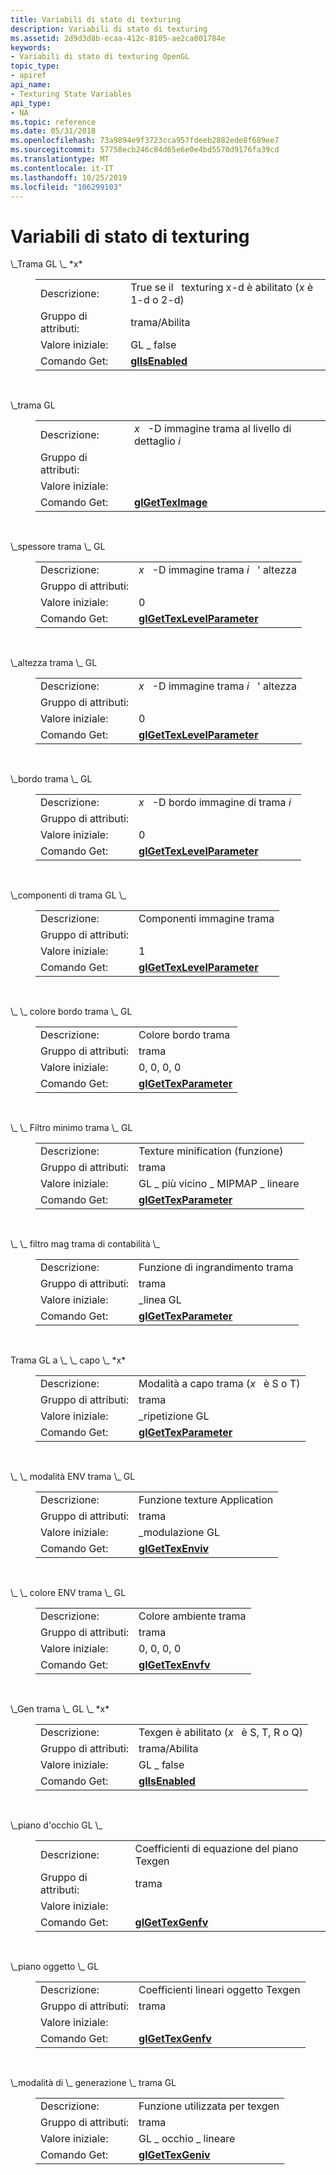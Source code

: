 ```yaml
---
title: Variabili di stato di texturing
description: Variabili di stato di texturing
ms.assetid: 2d9d3d8b-ecaa-412c-8105-ae2ca801784e
keywords:
- Variabili di stato di texturing OpenGL
topic_type:
- apiref
api_name:
- Texturing State Variables
api_type:
- NA
ms.topic: reference
ms.date: 05/31/2018
ms.openlocfilehash: 73a9894e9f3723cca957fdeeb2882ede8f689ee7
ms.sourcegitcommit: 57758ecb246c84d65e6e0e4bd5570d9176fa39cd
ms.translationtype: MT
ms.contentlocale: it-IT
ms.lasthandoff: 10/25/2019
ms.locfileid: "106299103"
---
```

# <a name="texturing-state-variables"></a>Variabili di stato di texturing

<dl> <dt><span id="GL_TEXTURE_x"></span><span id="gl_texture_x"></span><span id="GL_TEXTURE_X"></span>\_Trama GL \_ *x*</dt> <dd> 

|                  |                                                       |
|------------------|-------------------------------------------------------|
| Descrizione:     | True se il   texturing x-d è abilitato (*x* è 1-d o 2-d) |
| Gruppo di attributi: | trama/Abilita                                        |
| Valore iniziale:   | GL \_ false                                             |
| Comando Get:     | [**glIsEnabled**](glisenabled.md)                    |



 

</dd> <dt><span id="GL_TEXTURE"></span><span id="gl_texture"></span>\_trama GL</dt> <dd> 

|                  |                                              |
|------------------|----------------------------------------------|
| Descrizione:     | *x*   -D immagine trama al livello di dettaglio *i* |
| Gruppo di attributi: |                                              |
| Valore iniziale:   |                                              |
| Comando Get:     | [**glGetTexImage**](glgetteximage.md)       |



 

</dd> <dt><span id="GL_TEXTURE_WIDTH"></span><span id="gl_texture_width"></span>\_spessore trama \_ GL</dt> <dd> 

|                  |                                                          |
|------------------|----------------------------------------------------------|
| Descrizione:     | *x*   -D immagine trama *i*   ' altezza                       |
| Gruppo di attributi: |                                                          |
| Valore iniziale:   | 0                                                        |
| Comando Get:     | [**glGetTexLevelParameter**](glgettexlevelparameter.md) |



 

</dd> <dt><span id="GL_TEXTURE_HEIGHT"></span><span id="gl_texture_height"></span>\_altezza trama \_ GL</dt> <dd> 

|                  |                                                          |
|------------------|----------------------------------------------------------|
| Descrizione:     | *x*   -D immagine trama *i*   ' altezza                      |
| Gruppo di attributi: |                                                          |
| Valore iniziale:   | 0                                                        |
| Comando Get:     | [**glGetTexLevelParameter**](glgettexlevelparameter.md) |



 

</dd> <dt><span id="GL_TEXTURE_BORDER"></span><span id="gl_texture_border"></span>\_bordo trama \_ GL</dt> <dd> 

|                  |                                                          |
|------------------|----------------------------------------------------------|
| Descrizione:     | *x*   -D bordo immagine di trama *i*                        |
| Gruppo di attributi: |                                                          |
| Valore iniziale:   | 0                                                        |
| Comando Get:     | [**glGetTexLevelParameter**](glgettexlevelparameter.md) |



 

</dd> <dt><span id="GL_TEXTURE_COMPONENTS"></span><span id="gl_texture_components"></span>\_componenti di trama GL \_</dt> <dd> 

|                  |                                                          |
|------------------|----------------------------------------------------------|
| Descrizione:     | Componenti immagine trama                                 |
| Gruppo di attributi: |                                                          |
| Valore iniziale:   | 1                                                        |
| Comando Get:     | [**glGetTexLevelParameter**](glgettexlevelparameter.md) |



 

</dd> <dt><span id="GL_TEXTURE_BORDER_COLOR"></span><span id="gl_texture_border_color"></span>\_ \_ colore bordo trama \_ GL</dt> <dd> 

|                  |                                                |
|------------------|------------------------------------------------|
| Descrizione:     | Colore bordo trama                           |
| Gruppo di attributi: | trama                                        |
| Valore iniziale:   | 0, 0, 0, 0                                     |
| Comando Get:     | [**glGetTexParameter**](glgettexparameter.md) |



 

</dd> <dt><span id="GL_TEXTURE_MIN_FILTER"></span><span id="gl_texture_min_filter"></span>\_ \_ Filtro minimo trama \_ GL</dt> <dd> 

|                  |                                                |
|------------------|------------------------------------------------|
| Descrizione:     | Texture minification (funzione)                  |
| Gruppo di attributi: | trama                                        |
| Valore iniziale:   | GL \_ più vicino \_ MIPMAP \_ lineare                    |
| Comando Get:     | [**glGetTexParameter**](glgettexparameter.md) |



 

</dd> <dt><span id="GL_TEXTURE_MAG_FILTER"></span><span id="gl_texture_mag_filter"></span>\_ \_ filtro mag trama di contabilità \_</dt> <dd> 

|                  |                                                |
|------------------|------------------------------------------------|
| Descrizione:     | Funzione di ingrandimento trama                 |
| Gruppo di attributi: | trama                                        |
| Valore iniziale:   | \_linea GL                                     |
| Comando Get:     | [**glGetTexParameter**](glgettexparameter.md) |



 

</dd> <dt><span id="GL_TEXTURE_WRAP__x"></span><span id="gl_texture_wrap__x"></span><span id="GL_TEXTURE_WRAP__X"></span>Trama GL a \_ \_ capo \_ *x*</dt> <dd> 

|                  |                                                |
|------------------|------------------------------------------------|
| Descrizione:     | Modalità a capo trama (*x*   è S o T)              |
| Gruppo di attributi: | trama                                        |
| Valore iniziale:   | \_ripetizione GL                                     |
| Comando Get:     | [**glGetTexParameter**](glgettexparameter.md) |



 

</dd> <dt><span id="GL_TEXTURE_ENV_MODE"></span><span id="gl_texture_env_mode"></span>\_ \_ modalità ENV trama \_ GL</dt> <dd> 

|                  |                                      |
|------------------|--------------------------------------|
| Descrizione:     | Funzione texture Application         |
| Gruppo di attributi: | trama                              |
| Valore iniziale:   | \_modulazione GL                         |
| Comando Get:     | [**glGetTexEnviv**](glgettexenv.md) |



 

</dd> <dt><span id="GL_TEXTURE_ENV_COLOR"></span><span id="gl_texture_env_color"></span>\_ \_ colore ENV trama \_ GL</dt> <dd> 

|                  |                                      |
|------------------|--------------------------------------|
| Descrizione:     | Colore ambiente trama            |
| Gruppo di attributi: | trama                              |
| Valore iniziale:   | 0, 0, 0, 0                           |
| Comando Get:     | [**glGetTexEnvfv**](glgettexenv.md) |



 

</dd> <dt><span id="GL_TEXTURE_GEN__x"></span><span id="gl_texture_gen__x"></span><span id="GL_TEXTURE_GEN__X"></span>\_Gen trama \_ GL \_ *x*</dt> <dd> 

|                  |                                          |
|------------------|------------------------------------------|
| Descrizione:     | Texgen è abilitato (*x*   è S, T, R o Q) |
| Gruppo di attributi: | trama/Abilita                           |
| Valore iniziale:   | GL \_ false                                |
| Comando Get:     | [**glIsEnabled**](glisenabled.md)       |



 

</dd> <dt><span id="GL_EYE_PLANE"></span><span id="gl_eye_plane"></span>\_piano d'occhio GL \_</dt> <dd> 

|                  |                                      |
|------------------|--------------------------------------|
| Descrizione:     | Coefficienti di equazione del piano Texgen   |
| Gruppo di attributi: | trama                              |
| Valore iniziale:   |                                      |
| Comando Get:     | [**glGetTexGenfv**](glgettexgen.md) |



 

</dd> <dt><span id="GL_OBJECT_PLANE"></span><span id="gl_object_plane"></span>\_piano oggetto \_ GL</dt> <dd> 

|                  |                                      |
|------------------|--------------------------------------|
| Descrizione:     | Coefficienti lineari oggetto Texgen    |
| Gruppo di attributi: | trama                              |
| Valore iniziale:   |                                      |
| Comando Get:     | [**glGetTexGenfv**](glgettexgen.md) |



 

</dd> <dt><span id="GL_TEXTURE_GEN_MODE"></span><span id="gl_texture_gen_mode"></span>\_modalità di \_ generazione \_ trama GL</dt> <dd> 

|                  |                                      |
|------------------|--------------------------------------|
| Descrizione:     | Funzione utilizzata per texgen             |
| Gruppo di attributi: | trama                              |
| Valore iniziale:   | GL \_ occhio \_ lineare                      |
| Comando Get:     | [**glGetTexGeniv**](glgettexgen.md) |



 

</dd> </dl>

 

 




